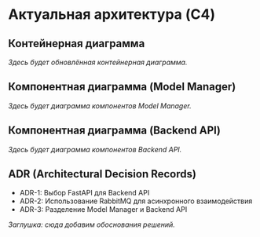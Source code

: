 # Актуальная архитектура (C4)

## Контейнерная диаграмма
_Здесь будет обновлённая контейнерная диаграмма._

## Компонентная диаграмма (Model Manager)
_Здесь будет диаграмма компонентов Model Manager._

## Компонентная диаграмма (Backend API)
_Здесь будет диаграмма компонентов Backend API._

## ADR (Architectural Decision Records)
- ADR-1: Выбор FastAPI для Backend API
- ADR-2: Использование RabbitMQ для асинхронного взаимодействия
- ADR-3: Разделение Model Manager и Backend API

_Заглушка: сюда добавим обоснования решений._

